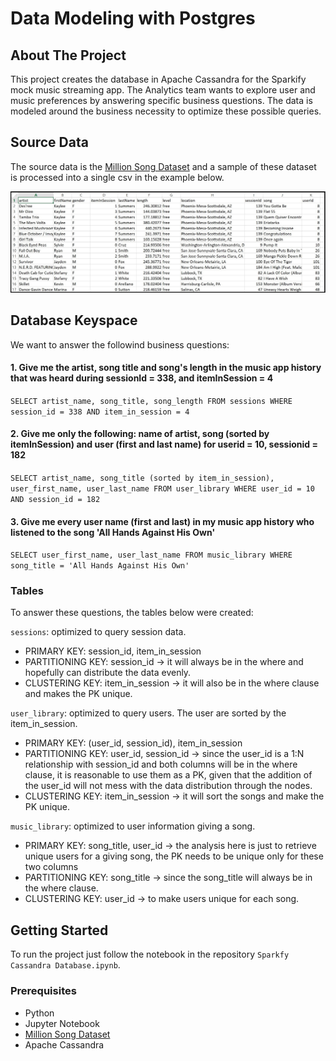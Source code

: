 # Data Modeling with Postgres

## About The Project

This project creates the database in Apache Cassandra for the Sparkify mock music streaming app. The Analytics team wants to explore user and music preferences by answering specific business questions. The data is modeled around the business necessity to optimize these possible queries.

## Source Data

The source data is the [Million Song Dataset](http://millionsongdataset.com/) and a sample of these dataset is processed into a single csv in the example below.

!["dataset"](images/image_event_datafile_new.jpg)

## Database Keyspace

We want to answer the followind business questions:

#### 1. Give me the artist, song title and song's length in the music app history that was heard during  sessionId = 338, and itemInSession  = 4
`SELECT artist_name, song_title, song_length FROM sessions WHERE session_id = 338 AND item_in_session = 4`

#### 2. Give me only the following: name of artist, song (sorted by itemInSession) and user (first and last name) for userid = 10, sessionid = 182
`SELECT artist_name, song_title (sorted by item_in_session), user_first_name, user_last_name FROM user_library WHERE user_id = 10 AND session_id = 182`

#### 3. Give me every user name (first and last) in my music app history who listened to the song 'All Hands Against His Own'
`SELECT user_first_name, user_last_name FROM music_library WHERE song_title = 'All Hands Against His Own'`

### Tables

To answer these questions, the tables below were created:

`sessions`: optimized to query session data.
- PRIMARY KEY: session_id, item_in_session
- PARTITIONING KEY: session_id  -> it will always be in the where and hopefully can distribute the data evenly.
- CLUSTERING KEY: item_in_session -> it will also be in the where clause and makes the PK unique.

`user_library`: optimized to query users. The user are sorted by the item_in_session.
- PRIMARY KEY: (user_id, session_id), item_in_session
- PARTITIONING KEY: user_id, session_id  -> since the user_id is a 1:N relationship with session_id and both columns will be in the where clause, it is reasonable to use them as a PK, given that the addition of the user_id will not mess with the data distribution through the nodes.
- CLUSTERING KEY: item_in_session -> it will sort the songs and make the PK unique.

`music_library`: optimized to user information giving a song.
- PRIMARY KEY: song_title, user_id -> the analysis here is just to retrieve unique users for a giving song, the PK needs to be unique only for these two columns
- PARTITIONING KEY: song_title  -> since the song_title will always be in the where clause.
- CLUSTERING KEY: user_id -> to make users unique for each song.

## Getting Started

To run the project just follow the notebook in the repository `Sparkfy Cassandra Database.ipynb`. 

### Prerequisites

* Python
* Jupyter Notebook
* [Million Song Dataset](http://millionsongdataset.com/)
* Apache Cassandra